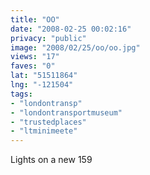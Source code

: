 ```yaml
---
title: "OO"
date: "2008-02-25 00:02:16"
privacy: "public"
image: "2008/02/25/oo/oo.jpg"
views: "17"
faves: "0"
lat: "51511864"
lng: "-121504"
tags:
- "londontransp"
- "londontransportmuseum"
- "trustedplaces"
- "ltminimeete"
---
```

Lights on a new 159
